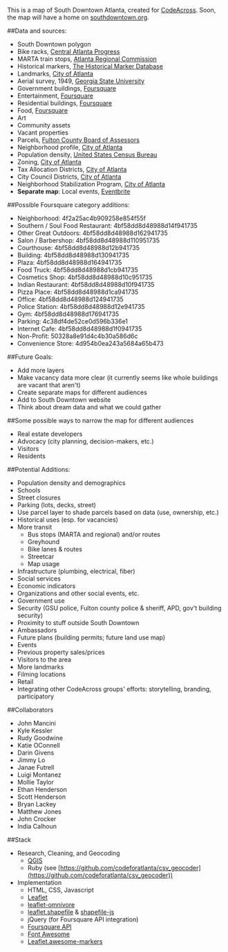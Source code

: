 This is a map of South Downtown Atlanta, created for [CodeAcross](http://www.codeforamerica.org/events/codeacross-2015/). Soon, the map will have a home on [southdowntown.org](http://www.southdowntown.org/).

##Data and sources: 

* South Downtown polygon
* Bike racks, [Central Atlanta Progress](http://www.atlantadowntown.com/guide/getting-around/bike-racks)
* MARTA train stops, [Atlanta Regional Commission](http://documents.atlantaregional.com/GISdocs/rs_Marta_Rail_and_Stations_07.kmz)
* Historical markers, [The Historical Marker Database](http://www.hmdb.org/CountiesGPXList.asp)
* Landmarks, [City of Atlanta](http://gis.atlantaga.gov/apps/gislayers/download/)
* Aerial survey, 1949, [Georgia State University](http://digitalcollections.library.gsu.edu/cdm/ref/collection/atlaerial/id/134)
* Government buildings, [Foursquare](https://developer.foursquare.com/docs/explore#req=venues/categories)
* Entertainment, [Foursquare](https://developer.foursquare.com/docs/explore#req=venues/categories)
* Residential buildings, [Foursquare](https://developer.foursquare.com/docs/explore#req=venues/categories)
* Food, [Foursquare](https://developer.foursquare.com/docs/explore#req=venues/categories)
* Art
* Community assets
* Vacant properties 
* Parcels, [Fulton County Board of Assessors](http://www.qpublic.net/ga/fulton/)
* Neighborhood profile, [City of Atlanta](http://www.atlantaga.gov/modules/showdocument.aspx?documentid=7903)
* Population density, [United States Census Bureau](http://factfinder.census.gov/)
* Zoning, [City of Atlanta](http://gis.atlantaga.gov/apps/gislayers/download/)
* Tax Allocation Districts, [City of Atlanta](http://gis.atlantaga.gov/apps/gislayers/download/)
* City Council Districts, [City of Atlanta](http://gis.atlantaga.gov/apps/gislayers/download/)
* Neighborhood Stabilization Program, [City of Atlanta](http://gis.atlantaga.gov/apps/gislayers/download/)
* **Separate map**: Local events, [Eventbrite](http://developer.eventbrite.com/docs/)

##Possible Foursquare category additions:


* Neighborhood: 4f2a25ac4b909258e854f55f
* Southern / Soul Food Restaurant: 4bf58dd8d48988d14f941735
* Other Great Outdoors: 4bf58dd8d48988d162941735
* Salon / Barbershop: 4bf58dd8d48988d110951735
* Courthouse: 4bf58dd8d48988d12b941735
* Building: 4bf58dd8d48988d130941735
* Plaza: 4bf58dd8d48988d164941735
* Food Truck: 4bf58dd8d48988d1cb941735
* Cosmetics Shop: 4bf58dd8d48988d10c951735
* Indian Restaurant: 4bf58dd8d48988d10f941735
* Pizza Place: 4bf58dd8d48988d1ca941735
* Office: 4bf58dd8d48988d124941735
* Police Station: 4bf58dd8d48988d12e941735
* Gym: 4bf58dd8d48988d176941735
* Parking: 4c38df4de52ce0d596b336e1
* Internet Cafe: 4bf58dd8d48988d1f0941735
* Non-Profit: 50328a8e91d4c4b30a586d6c
* Convenience Store: 4d954b0ea243a5684a65b473

##Future Goals:

* Add more layers
* Make vacancy data more clear (it currently seems like whole buildings are vacant that aren't)
* Create separate maps for different audiences
* Add to South Downtown website
* Think about dream data and what we could gather

##Some possible ways to narrow the map for different audiences

* Real estate developers
* Advocacy (city planning, decision-makers, etc.)
* Visitors
* Residents

##Potential Additions:

* Population density and demographics
* Schools
* Street closures
* Parking (lots, decks, street)
* Use parcel layer to shade parcels based on data (use, ownership, etc.)
* Historical uses (esp. for vacancies)
* More transit
	* Bus stops (MARTA and regional) and/or routes
	* Greyhound
	* Bike lanes & routes
	* Streetcar
	* Map usage
* Infrastructure (plumbing, electrical, fiber)
* Social services
* Economic indicators
* Organizations and other social events, etc.
* Government use
* Security (GSU police, Fulton county police & sheriff, APD, gov't building security)
* Proximity to stuff outside South Downtown
* Ambassadors
* Future plans (building permits; future land use map)
* Events
* Previous property sales/prices
* Visitors to the area
* More landmarks
* Filming locations
* Retail
* Integrating other CodeAcross groups' efforts: storytelling, branding, participatory


##Collaborators

* John Mancini
* Kyle Kessler
* Rudy Goodwine
* Katie OConnell
* Darin Givens
* Jimmy Lo
* Janae Futrell
* Luigi Montanez
* Mollie Taylor
* Ethan Henderson
* Scott Henderson
* Bryan Lackey
* Matthew Jones
* John Crocker
* India Calhoun


##Stack

* Research, Cleaning, and Geocoding
	* [QGIS](http://www2.qgis.org/en/site/)
	* Ruby (see [https://github.com/codeforatlanta/csv_geocoder](https://github.com/codeforatlanta/csv_geocoder))
* Implementation
	* HTML, CSS, Javascript
	* [Leaflet](http://leafletjs.com/)
	* [leaflet-omnivore](https://github.com/mapbox/leaflet-omnivore)
	* [leaflet.shapefile](https://github.com/calvinmetcalf/leaflet.shapefile) & [shapefile-js](https://github.com/calvinmetcalf/shapefile-js)
	* jQuery (for Foursquare API integration)
	* [Foursquare API](https://developer.foursquare.com/)
	* [Font Awesome](http://fortawesome.github.io/Font-Awesome/)
	* [Leaflet.awesome-markers](https://github.com/lvoogdt/Leaflet.awesome-markers)
